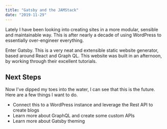 ```yaml
---
title: "Gatsby and the JAMStack"
date: "2019-11-29"
---
```

Lately I have been looking into creating sites in a more modular, sensible and maintainable way. This is after nearly a decade of using WordPress to essentially over-engineer everything.

Enter Gatsby. This is a very neat and extensible static website generator, based around React and Graph QL. This website was built in an afternoon, by working through their excellent tutorials.

## Next Steps

Now I've dipped my toes into the water, I can see that this is the future. Here are a few things I want to do.

* Connect this to a WordPress instance and leverage the Rest API to create blogs
* Learn more about GraphQL and create some custom APIs
* Learn more about Gatsby theming



